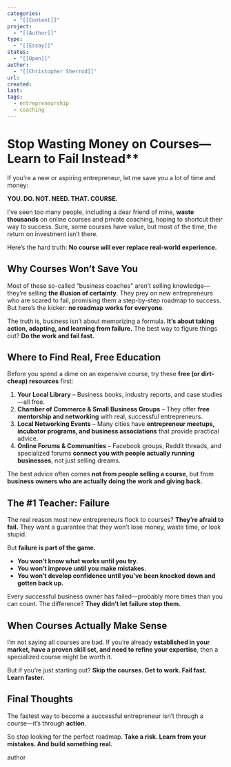 ```yaml
---
categories:
  - "[[Content]]"
project:
  - "[[Author]]"
type:
  - "[[Essay]]"
status:
  - "[[Open]]"
author:
  - "[[Christopher Sherrod]]"
url: 
created:
last:
tags:
  - entrepreneurship
  - coaching
---
```

# Stop Wasting Money on Courses—Learn to Fail Instead**  

If you're a new or aspiring entrepreneur, let me save you a lot of time and money:  

**YOU. DO. NOT. NEED. THAT. COURSE.**  

I’ve seen too many people, including a dear friend of mine, **waste thousands** on online courses and private coaching, hoping to shortcut their way to success. Sure, some courses have value, but most of the time, the return on investment isn’t there.  

Here’s the hard truth: **No course will ever replace real-world experience.**  

## **Why Courses Won’t Save You**  

Most of these so-called “business coaches” aren’t selling knowledge—they’re selling **the illusion of certainty**. They prey on new entrepreneurs who are scared to fail, promising them a step-by-step roadmap to success. But here’s the kicker: **no roadmap works for everyone**.  

The truth is, business isn’t about memorizing a formula. **It’s about taking action, adapting, and learning from failure.** The best way to figure things out? **Do the work and fail fast.**  

## **Where to Find Real, Free Education**  

Before you spend a dime on an expensive course, try these **free (or dirt-cheap) resources** first:  

1. **Your Local Library** – Business books, industry reports, and case studies—all free.  
2. **Chamber of Commerce & Small Business Groups** – They offer **free mentorship and networking** with real, successful entrepreneurs.  
3. **Local Networking Events** – Many cities have **entrepreneur meetups, incubator programs, and business associations** that provide practical advice.  
4. **Online Forums & Communities** – Facebook groups, Reddit threads, and specialized forums **connect you with people actually running businesses**, not just selling dreams.  

The best advice often comes **not from people selling a course**, but from **business owners who are actually doing the work and giving back.**  

## **The #1 Teacher: Failure**  

The real reason most new entrepreneurs flock to courses? **They’re afraid to fail.** They want a guarantee that they won’t lose money, waste time, or look stupid.  

But **failure is part of the game.**  

- **You won’t know what works until you try.**  
- **You won’t improve until you make mistakes.**  
- **You won’t develop confidence until you’ve been knocked down and gotten back up.**  

Every successful business owner has failed—probably more times than you can count. The difference? **They didn’t let failure stop them.**  

## **When Courses Actually Make Sense**  

I’m not saying all courses are bad. If you’re already **established in your market, have a proven skill set, and need to refine your expertise**, then a specialized course might be worth it.  

But if you’re just starting out? **Skip the courses. Get to work. Fail fast. Learn faster.**  

## **Final Thoughts**  

The fastest way to become a successful entrepreneur isn’t through a course—it’s through **action**.  

So stop looking for the perfect roadmap. **Take a risk. Learn from your mistakes. And build something real.**

author
